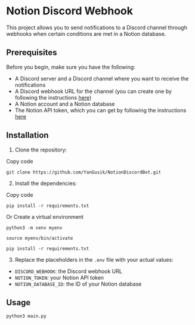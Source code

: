 
# Notion Discord Webhook

This project allows you to send notifications to a Discord channel through webhooks when certain conditions are met in a Notion database.

## Prerequisites

Before you begin, make sure you have the following:

-   A Discord server and a Discord channel where you want to receive the notifications
-   A Discord webhook URL for the channel (you can create one by following the instructions [here](https://support.discord.com/hc/en-us/articles/228383668-Intro-to-Webhooks))
-   A Notion account and a Notion database
-   The Notion API token, which you can get by following the instructions [here](https://developers.notion.com/docs/getting-started#step-2-share-a-database-with-your-integration)

## Installation

1.  Clone the repository:

Copy code

`git clone https://github.com/YanGusik/NotionDiscordBot.git` 

2.  Install the dependencies:

Copy code

`pip install -r requirements.txt` 


Or Create a virtual environment

`python3 -m venv myenv`

`source myenv/bin/activate`

`pip install -r requirements.txt`

3.  Replace the placeholders in the `.env` file with your actual values:

-   `DISCORD_WEBHOOK`: the Discord webhook URL
-   `NOTION_TOKEN`: your Notion API token
-   `NOTION_DATABASE_ID`: the ID of your Notion database

## Usage

`python3 main.py`
